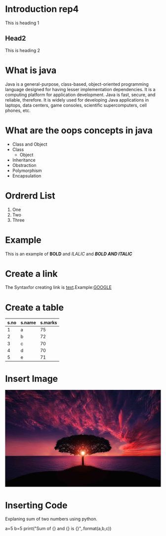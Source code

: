 # Introduction rep4
This is heading 1

## Head2
This is heading 2

# What is java
Java is a general-purpose, class-based, object-oriented programming language designed for having lesser implementation dependencies. It is a computing platform for application development. Java is fast, secure, and reliable, therefore. It is widely used for developing Java applications in laptops, data centers, game consoles, scientific supercomputers, cell phones, etc.

# What are the oops concepts in java
* Class and Object
 * Class
   * Object
* Inheritance
* Obstraction
* Polymorphism
* Encapsulation

# Ordrerd List
1. One
2. Two
3. Three

# Example
This is an example of **BOLD** and *ILALIC* and ***BOLD AND ITALIC*** 

# Create a link
The Syntaxfor creating link is [text](url).Example:[GOOGLE](https://www.google.com/)

# Create a table
s.no|s.name|s.marks
-----|-----|---------
1|a|75
2|b|72
3|c|70
4|d|70
5|e|71

# Insert Image
![Image](img.jpg)

# Inserting Code
Explaning sum of two numbers using python.

a=5
b=5
print("Sum of {} and {} is {}",.format(a,b,c))
